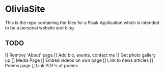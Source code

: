 # OliviaSite
This is the repo containing the files for a Flask Application which is intended to be a personal website and blog

## TODO
[] Remove 'About' page
[] Add bio, events, contact me
[] Get photo gallery up
[] Media Page
    [] Embed videos on own page
    [] Link to news articles
[] Poems page
    [] Link PDF's of poems
